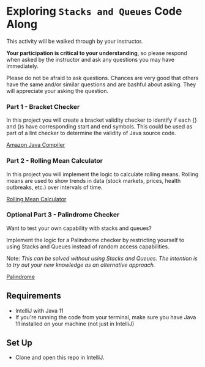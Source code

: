 # Exploring `Stacks and Queues` Code Along

This activity will be walked through by your instructor.

**Your participation is critical to your understanding**, so please respond when asked by the instructor and ask any questions you may have immediately.

Please do not be afraid to ask questions.  Chances are very good that others have the same and/or similar questions and are bashful about asking.  They will appreciate your asking the question.

### Part 1 - Bracket Checker

In this project you will create a bracket validity checker to identify if each {} and ()s have corresponding start and end symbols. This could be used as part of a lint checker to determine the validity of Java source code.

[Amazon Java Compiler](./src/com/ata/usingstacksandqueues/amazonjava/README.md)


### Part 2 - Rolling Mean Calculator

In this project you will implement the logic to calculate rolling means. Rolling means are used to show trends in data (stock markets, prices, health outbreaks, etc.) over intervals of time.

[Rolling Mean Calculator](./src/com/ata/usingstacksandqueues/rollingmean/README.md)


### Optional Part 3 - Palindrome Checker

Want to test your own capability with stacks and queues?

Implement the logic for a Palindrome checker by restricting yourself to using Stacks and Queues instead of random access capabilities.

Note: *This can be solved without using Stacks and Queues. The intention is to try out your new knowledge as an alternative approach.*  

[Palindrome](./src/com/ata/usingstacksandqueues/palindrome/README.md)

## Requirements

- IntelliJ with Java 11
- If you're running the code from your terminal, make sure you have Java 11 installed on your machine (not just in IntelliJ)

## Set Up

- Clone and open this repo in IntelliJ.
